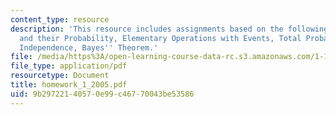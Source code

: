 ```yaml
---
content_type: resource
description: 'This resource includes assignments based on the following topics: Events
  and their Probability, Elementary Operations with Events, Total Probability Theorem,
  Independence, Bayes'' Theorem.'
file: /media/https%3A/open-learning-course-data-rc.s3.amazonaws.com/1-151-probability-and-statistics-in-engineering-spring-2005/9b29722140570e99c46770043be53586_homework_1_2005.pdf
file_type: application/pdf
resourcetype: Document
title: homework_1_2005.pdf
uid: 9b297221-4057-0e99-c467-70043be53586
---
```

